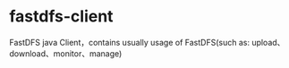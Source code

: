 # fastdfs-client
FastDFS java Client，contains usually usage of FastDFS(such as: upload、download、monitor、manage)
